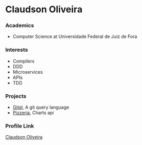 # Claudson Oliveira
### Academics

- Computer Science at Universidade Federal de Juiz de Fora

### Interests

- Compilers
- DDD
- Microservices
- APIs
- TDD

### Projects

- [Gitql](https://github.com/cloudson/gitql), A git query language
- [Pizzeria](https://github.com/cloudson/pizzeria), Charts api 

### Profile Link

[Claudson Oliveira](https://github.com/cloudson)
